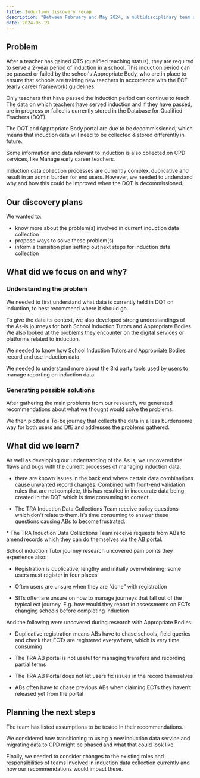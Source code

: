 ```yaml
---
title: Induction discovery recap
description: "Between February and May 2024, a multidisciplinary team did a discovery to explore the problems and possible solutions for users in the induction data collection journey. "
date: 2024-06-19
---
```


## Problem 

After a teacher has gained QTS (qualified teaching status), they are required to serve a 2-year period of induction in a school. This induction period can be passed or failed by the school's Appropriate Body, who are in place to ensure that schools are training new teachers in accordance with the ECF (early career framework) guidelines.  

Only teachers that have passed the induction period can continue to teach. The data on which teachers have served induction and if they have passed, are in progress or failed is currently stored in the Database for Qualified Teachers (DQT).

The DQT and Appropriate Body portal are due to be decommissioned, which means that induction data will need to be collected & stored differently in future. 

Some information and data relevant to induction is also collected on CPD services, like Manage early career teachers. 

Induction data collection processes are currently complex, duplicative and result in an admin burden for end users. However, we needed to understand why and how this could be improved when the DQT is decommissioned. 

## Our discovery plans
We wanted to:
* know more about the problem(s)​ involved in current induction data collection  
* propose ways to solve these problem(s)​ 
* inform a transition plan setting out next steps​ for induction data collection

## What did we focus on and why? 

### Understanding the problem 

We needed to first understand what data is currently held in DQT on induction, to best recommend where it should go.

To give the data its context, we also developed strong understandings of the As-is journeys for both School Induction Tutors and Appropriate Bodies. We also looked at the problems they encounter on the digital services or platforms related to induction. 

We needed to know how School Induction Tutors and Appropriate Bodies record and use induction data.  

We needed to understand more about the 3rd party tools used by users to manage reporting on induction data. 

### Generating possible solutions  

After gathering the main problems from our research, we generated recommendations about what we thought would solve the problems.  

We then plotted a To-be journey that collects the data in a less burdensome way for both users and DfE and addresses the problems gathered. 

## What did we learn? 

As well as developing our understanding of the As is, we uncovered the flaws and bugs with the current processes of managing induction data: 

* there are known issues in the back end where certain data combinations cause unwanted record changes. Combined with front-end validation rules that are not complete, this has resulted in inaccurate data being created in the DQT which is time consuming to correct. 

* The TRA Induction Data Collections Team receive policy questions which don't relate to them. It's time consuming to answer these questions causing ABs to become frustrated. ​ 

​* The TRA Induction Data Collections Team receive requests from ABs to amend records which they can do themselves via the AB portal. 

School induction Tutor journey research uncovered pain points they experience also: 

* Registration is duplicative, lengthy and initially overwhelming; some users must register in four places​ 

* Often users are unsure when they are “done” with registration​ 

* SITs often are unsure on how to manage journeys that fall out of the typical ect journey. E.g. how would they report in assessments on ECTs changing schools before completing induction 

And the following were uncovered during research with Appropriate Bodies: 

* Duplicative registration means ABs have to chase schools, field queries and check that ECTs are registered everywhere, which is very time consuming​
  
* The TRA AB portal is not useful for managing transfers and recording partial terms​

* The TRA AB Portal does not let users fix issues in the record themselves​​

* ABs often have to chase previous ABs when claiming ECTs they haven’t released yet from the portal 

## Planning the next steps  

The team has listed assumptions to be tested in their recommendations. 

We considered how transitioning to using a new induction data service and migrating data to CPD might be phased and what that could look like. 

Finally, we needed to consider changes to the existing roles and responsibilities of teams involved in induction data collection currently and how our recommendations would impact these. 
